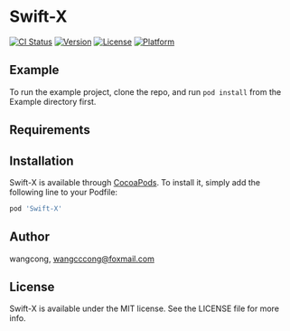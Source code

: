 # Swift-X

[![CI Status](https://img.shields.io/travis/wangcong/Swift-X.svg?style=flat)](https://travis-ci.org/wangcong/Swift-X)
[![Version](https://img.shields.io/cocoapods/v/Swift-X.svg?style=flat)](https://cocoapods.org/pods/Swift-X)
[![License](https://img.shields.io/cocoapods/l/Swift-X.svg?style=flat)](https://cocoapods.org/pods/Swift-X)
[![Platform](https://img.shields.io/cocoapods/p/Swift-X.svg?style=flat)](https://cocoapods.org/pods/Swift-X)

## Example

To run the example project, clone the repo, and run `pod install` from the Example directory first.

## Requirements

## Installation

Swift-X is available through [CocoaPods](https://cocoapods.org). To install
it, simply add the following line to your Podfile:

```ruby
pod 'Swift-X'
```

## Author

wangcong, wangcccong@foxmail.com

## License

Swift-X is available under the MIT license. See the LICENSE file for more info.
